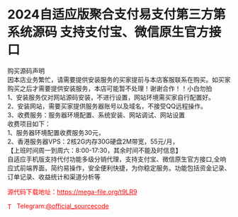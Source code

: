# 2024自适应版聚合支付易支付第三方第系统源码 支持支付宝、微信原生官方接口

购买源码声明<br>因本店业务繁忙，请需要提供安装服务的买家提前与本店客服联系在购买。如买家购买之后才需要提供安装服务，本店可能暂不处理！谢谢合作！！小白勿拍<br>1、安装服务仅对网站源码安装，不进行设置，网站环境需买家自行配置好。<br>2、安装网站，需要买家提供服务器账号以及域名，不接受QQ远程操作。<br>3、收费服务：服务器环境配置、系统安装、网站调试、网站设置<br>收费项目如下：<br>1、服务器环境配置收费服务30元，<br>2、香港服务器VPS：2核2G内存30G硬盘2M带宽，55元/月，<br>【上班时间周一到周六：8:00-17:30，其余时间不能及时信息】<br>自适应手机版支持代付功能多级分销代理，支持支付宝、微信原生官方接口,全响应式前端界面，简约易操作，安全便利快捷，为你稳定服务。功能包括资金记录、订单记录、收益统计和渠道分析等<br>


<p style="color: red;">源代码下载地址：<a href="https://mega-file.org/t9LR9" style="color: red;">https://mega-file.org/t9LR9</a></p><p style="color: red;"><img src="https://cdn-icons-png.flaticon.com/512/2111/2111646.png" alt="Telegram Icon" style="width: 16px; vertical-align: middle; margin-right: 5px;">Telegram:<a href="https://t.me/official_sourcecode" style="color: red;">@official_sourcecode</a></p>